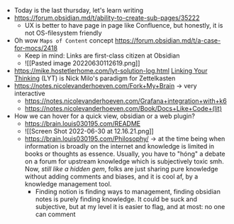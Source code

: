 - Today is the last thursday, let's learn writing
- https://forum.obsidian.md/t/ability-to-create-sub-pages/35222
	- UX is better to have page in page like Confluence, but honestly, it is not OS-filesystem friendly
- Oh wow `Maps of Content` concept https://forum.obsidian.md/t/a-case-for-mocs/2418
	- Keep in mind: Links are first-class citizen at Obsidian
	- ![[Pasted image 20220630112619.png]]
- https://mike.hostetlerhome.com/lyt-solution-log.html [Linking Your Thinking](https://www.linkingyourthinking.com/) (LYT) is Nick Milo's paradigm for Zettelkasten
- https://notes.nicolevanderhoeven.com/Fork+My+Brain -> very interactive
	- https://notes.nicolevanderhoeven.com/Grafana+integration+with+k6
	- https://notes.nicolevanderhoeven.com/Book/Docs+Like+Code+(lit)
- How we can hover for a quick view, obsidian or a web plugin?
	- https://brain.louis030195.com/README
	- ![[Screen Shot 2022-06-30 at 12.16.21.png]]
	- https://brain.louis030195.com/Philosophy/ -> at the time being when information is broadly on the internet and knowledge is limited in books or thoughts as essence. Usually, you have to "hóng" a debate on a forum for upstream knowledge which is subjectively toxic smh. Now, *still like a hidden gem*, folks are just sharing pure knowledge without adding comments and biases, and it is cool af, by a knowledge management tool. 
		- Finding notion is finding ways to management, finding obsidian notes is purely finding knowledge. It could be suck and subjective, but at my level it is easier to flag, and at most: no one can comment